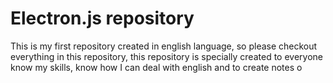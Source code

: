 # Electron.js repository

This is my first repository created in english language, so please checkout everything in this repository, this repository is specially created to everyone know my skills, know how I can deal with english and to create notes o
